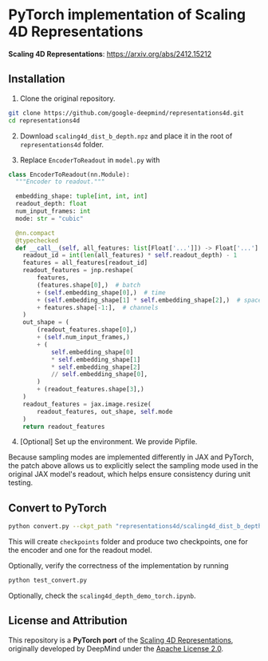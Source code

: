 # PyTorch implementation of Scaling 4D Representations

**Scaling 4D Representations**: https://arxiv.org/abs/2412.15212

## Installation

1. Clone the original repository.

```bash
git clone https://github.com/google-deepmind/representations4d.git
cd representations4d
```

2. Download `scaling4d_dist_b_depth.npz` and place it in the root of `representations4d` folder.

3. Replace `EncoderToReadout` in `model.py` with

```python
class EncoderToReadout(nn.Module):
  """Encoder to readout."""

  embedding_shape: tuple[int, int, int]
  readout_depth: float
  num_input_frames: int
  mode: str = "cubic"

  @nn.compact
  @typechecked
  def __call__(self, all_features: list[Float['...']]) -> Float['...']:
    readout_id = int(len(all_features) * self.readout_depth) - 1
    features = all_features[readout_id]
    readout_features = jnp.reshape(
        features,
        (features.shape[0],)  # batch
        + (self.embedding_shape[0],)  # time
        + (self.embedding_shape[1] * self.embedding_shape[2],)  # space
        + features.shape[-1:],  # channels
    )
    out_shape = (
        (readout_features.shape[0],)
        + (self.num_input_frames,)
        + (
            self.embedding_shape[0]
            * self.embedding_shape[1]
            * self.embedding_shape[2]
            // self.embedding_shape[0],
        )
        + (readout_features.shape[3],)
    )
    readout_features = jax.image.resize(
        readout_features, out_shape, self.mode
    )
    return readout_features

```

4. [Optional] Set up the environment. We provide Pipfile.

Because sampling modes are implemented differently in JAX and PyTorch, the patch above allows us to explicitly select the sampling mode used in the original JAX model's readout, which helps ensure consistency during unit testing.

## Convert to PyTorch

```bash
python convert.py --ckpt_path "representations4d/scaling4d_dist_b_depth.npz" --out_dir checkpoints
```

This will create `checkpoints` folder and produce two checkpoints, one for the encoder and one for the readout model.

Optionally, verify the correctness of the implementation by running

```bash
python test_convert.py
```

Optionally, check the `scaling4d_depth_demo_torch.ipynb`.

## License and Attribution

This repository is a **PyTorch port** of the [Scaling 4D Representations](https://github.com/google-deepmind/representations4d), originally developed by DeepMind under the [Apache License 2.0](https://www.apache.org/licenses/LICENSE-2.0).
